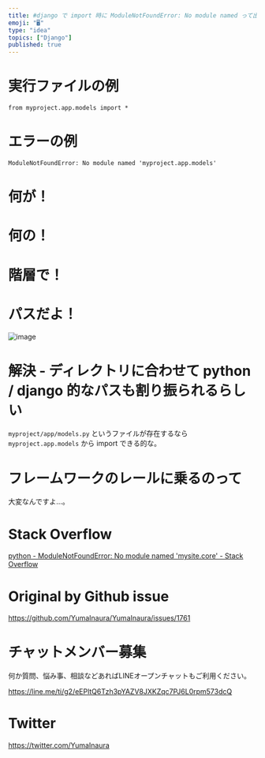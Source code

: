 ```yaml
---
title: #django で import 時に ModuleNotFoundError: No module named って出てきてなにこれって時
emoji: "🖥"
type: "idea"
topics: ["Django"]
published: true
---
```


# 実行ファイルの例

```
from myproject.app.models import *
```

# エラーの例

```
ModuleNotFoundError: No module named 'myproject.app.models'
```

# 何が！

# 何の！

# 階層で！

# パスだよ！

![image](https://user-images.githubusercontent.com/13635059/57505120-15094980-7332-11e9-887a-5ec4eda64c73.png)


# 解決 - ディレクトリに合わせて python / django 的なパスも割り振られるらしい

`myproject/app/models.py` というファイルが存在するなら `myproject.app.models` から import できる的な。

# フレームワークのレールに乗るのって

大変なんですよ…。

# Stack Overflow

[python - ModuleNotFoundError: No module named 'mysite.core' - Stack Overflow](https://stackoverflow.com/questions/47787991/modulenotfounderror-no-module-named-mysite-core)

# Original by Github issue

https://github.com/YumaInaura/YumaInaura/issues/1761








<!-- Update From Qiita API -->

# チャットメンバー募集


何か質問、悩み事、相談などあればLINEオープンチャットもご利用ください。

https://line.me/ti/g2/eEPltQ6Tzh3pYAZV8JXKZqc7PJ6L0rpm573dcQ





# Twitter


https://twitter.com/YumaInaura


<!-- Update From Qiita API -->



